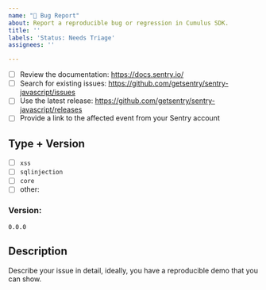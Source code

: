 ```yaml
---
name: "🐛 Bug Report"
about: Report a reproducible bug or regression in Cumulus SDK.
title: ''
labels: 'Status: Needs Triage'
assignees: ''

---
```


<!-- Requirements: please go through this checklist before opening a new issue -->

- [ ] Review the documentation: https://docs.sentry.io/
- [ ] Search for existing issues: https://github.com/getsentry/sentry-javascript/issues
- [ ] Use the latest release: https://github.com/getsentry/sentry-javascript/releases
- [ ] Provide a link to the affected event from your Sentry account

## Type + Version

- [ ] `xss`
- [ ] `sqlinjection`
- [ ] `core`
- [ ] other:

### Version:

```
0.0.0
```

## Description

Describe your issue in detail, ideally, you have a reproducible demo that you can show.